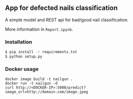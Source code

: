 ## App for defected nails classification

A simple model and REST api for bad/good nail classification.  

More information in `Report.ipynb`.

### Installation 

```bash
$ pip install -r requirements.txt
$ python setup.py 
```

### Docker usage

```
docker image build -t nailgun .
docker run -t nailgun -d
curl http://<DOCKER-IP>:5000/predict?image_url=http://domain.com/image.jpeg
```